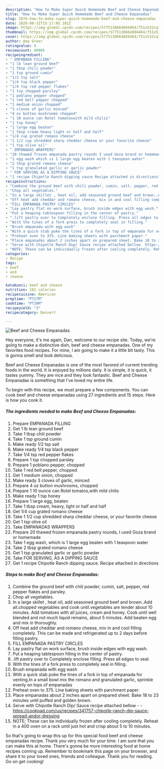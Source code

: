```yaml
---
description: "How to Make Super Quick Homemade Beef and Cheese Empanadas"
title: "How to Make Super Quick Homemade Beef and Cheese Empanadas"
slug: 2876-how-to-make-super-quick-homemade-beef-and-cheese-empanadas
date: 2020-08-31T15:17:05.181Z
image: https://img-global.cpcdn.com/recipes/5775130664894464/751x532cq70/beef-and-cheese-empanadas-recipe-main-photo.jpg
thumbnail: https://img-global.cpcdn.com/recipes/5775130664894464/751x532cq70/beef-and-cheese-empanadas-recipe-main-photo.jpg
cover: https://img-global.cpcdn.com/recipes/5775130664894464/751x532cq70/beef-and-cheese-empanadas-recipe-main-photo.jpg
author: Amy Greer
ratingvalue: 4
reviewcount: 40985
recipeingredient:
- " EMPANADA FILLING"
- "1 lb lean ground beef"
- "1 tbsp chili powder"
- "1 tsp ground cumin"
- "1/2 tsp salt"
- "1/4 tsp black pepper"
- "1/4 tsp red pepper flakes"
- "1 tsp chopped parsley"
- "1 poblano pepper chopped"
- "1 red bell pepper chopped"
- "1 medium onion chopped"
- "3 cloves of garlic minced"
- "4 oz button mushrooms chopped"
- "1 10 ounce can Rotel tomatoswith mild chilis"
- "1 tsp honey"
- "1 large egg beaten"
- "1 tbsp cream heavy light or half and half"
- "1/4 cup grated romano cheese"
- "1 1/2 cup shredded sharp cheddar cheese or your favorite cheese"
- "1 tsp olive oil"
- " EMPANADAS WRAPPERS"
- "20 thawed frozen empanada pastry rounds I used Goza brand or homemade"
- "1 egg wash which is 1 large egg beaten with 1 teaspoon water"
- "2 tbsp grated romano cheese"
- "1 tsp granulated garlic or garlic powder"
- " FOR SERVING AS A DIPPING SAUCE"
- "1 recipe Chipotle Ranch dipping sauce Recipe attached in directions"
recipeinstructions:
- "Combine the ground beef with chili powder, cumin, salt, pepper, red pepper flakes and parsley."
- "Chop all vegetables."
- "In a large skillet , heat oil, add seasoned ground beef and brown..Add all.chopped vegetables and cook until.vegetables are tender about 10 minutes. Add tomatoes with all juices, cream and honey. Cook until well blended and not much liquid remains, about 5 minutes. Add beaten egg and mix in thoroughly."
- "Off heat add cheddar and romano cheese, mix in and cool filling completely. This can be made and refrigerated up to 2 days before filling pastry."
- "FILL EMPANADA PASTRY CIRCLES"
- "Lay pastry flat on work surface, brush inside edges with egg wash."
- "Put a heaping tablespoon filling in the center of pastry."
- ".lift pastry over to Completely enclose filling. Press all edges to seal."
- "With the tines of a fork press to completely seal in filling."
- "Brush empanada with egg wash"
- "With a quick stab poke the tines of a fork in top of empanada for venting.In a small bowl mix the romano and granulated garlic, sprinkle evenly on tops of empanadas"
- "Preheat oven to 375. Line baking sheets with parchment paper."
- "Place empanadas about 2 inches apart on prepared sheet. Bake 18 to 23 minutes until puffed and golden brown."
- "Serve with Chipotle Ranch Dip/ Sauce recipe attached bellow  https://cookpad.com/us/recipes/341757-chipotle-ranch-dip-sauce-spread-andor-dressing"
- "NOTE; These can be individually frozen after cooling completely. Reheat in a 400 oven on a rack until just hot and crisp about 5 to 10 minutes."
categories:
- Recipe
tags:
- beef
- and
- cheese

katakunci: beef and cheese 
nutrition: 282 calories
recipecuisine: American
preptime: "PT27M"
cooktime: "PT30M"
recipeyield: "3"
recipecategory: Dessert

---
```



![Beef and Cheese Empanadas](https://img-global.cpcdn.com/recipes/5775130664894464/751x532cq70/beef-and-cheese-empanadas-recipe-main-photo.jpg)

Hey everyone, it's me again, Dan, welcome to our recipe site. Today, we're going to make a distinctive dish, beef and cheese empanadas. One of my favorites food recipes. For mine, I am going to make it a little bit tasty. This is gonna smell and look delicious.



Beef and Cheese Empanadas is one of the most favored of current trending foods in the world. It is enjoyed by millions daily. It is simple, it is quick, it tastes yummy. They are nice and they look fantastic. Beef and Cheese Empanadas is something that I've loved my entire life.


To begin with this recipe, we must prepare a few components. You can cook beef and cheese empanadas using 27 ingredients and 15 steps. Here is how you cook it.

<!--inarticleads1-->

##### The ingredients needed to make Beef and Cheese Empanadas:

1. Prepare  EMPANADA FILLING
1. Get 1 lb lean ground beef
1. Take 1 tbsp chili powder
1. Take 1 tsp ground cumin
1. Make ready 1/2 tsp salt
1. Make ready 1/4 tsp black pepper
1. Take 1/4 tsp red pepper flakes
1. Prepare 1 tsp chopped parsley
1. Prepare 1 poblano pepper, chopped
1. Take 1 red bell pepper, chopped
1. Get 1 medium onion, chopped
1. Make ready 3 cloves of garlic, minced
1. Prepare 4 oz button mushrooms, chopped
1. Prepare 1 10 ounce can Rotel tomatos,with mild chilis
1. Make ready 1 tsp honey
1. Prepare 1 large egg, beaten
1. Take 1 tbsp cream, heavy, light or half and half
1. Get 1/4 cup grated romano cheese
1. Take 1 1/2 cup shredded sharp cheddar cheese, or your favorite cheese
1. Get 1 tsp olive oil
1. Take  EMPANADAS WRAPPERS
1. Prepare 20 thawed frozen empanada pastry rounds, I used Goza brand or homemade
1. Take 1 egg wash, which is 1 large egg beaten with 1 teaspoon water
1. Take 2 tbsp grated romano cheese
1. Get 1 tsp granulated garlic or garlic powder
1. Take  FOR SERVING, AS A DIPPING SAUCE
1. Get 1 recipe Chipotle Ranch dipping sauce. Recipe attached in directions




<!--inarticleads2-->

##### Steps to make Beef and Cheese Empanadas:

1. Combine the ground beef with chili powder, cumin, salt, pepper, red pepper flakes and parsley.
1. Chop all vegetables.
1. In a large skillet , heat oil, add seasoned ground beef and brown..Add all.chopped vegetables and cook until.vegetables are tender about 10 minutes. Add tomatoes with all juices, cream and honey. Cook until well blended and not much liquid remains, about 5 minutes. Add beaten egg and mix in thoroughly.
1. Off heat add cheddar and romano cheese, mix in and cool filling completely. This can be made and refrigerated up to 2 days before filling pastry.
1. FILL EMPANADA PASTRY CIRCLES
1. Lay pastry flat on work surface, brush inside edges with egg wash.
1. Put a heaping tablespoon filling in the center of pastry.
1. .lift pastry over to Completely enclose filling. Press all edges to seal.
1. With the tines of a fork press to completely seal in filling.
1. Brush empanada with egg wash
1. With a quick stab poke the tines of a fork in top of empanada for venting.In a small bowl mix the romano and granulated garlic, sprinkle evenly on tops of empanadas
1. Preheat oven to 375. Line baking sheets with parchment paper.
1. Place empanadas about 2 inches apart on prepared sheet. Bake 18 to 23 minutes until puffed and golden brown.
1. Serve with Chipotle Ranch Dip/ Sauce recipe attached bellow -  - https://cookpad.com/us/recipes/341757-chipotle-ranch-dip-sauce-spread-andor-dressing
1. NOTE; These can be individually frozen after cooling completely. Reheat in a 400 oven on a rack until just hot and crisp about 5 to 10 minutes.




So that's going to wrap this up for this special food beef and cheese empanadas recipe. Thank you very much for your time. I am sure that you can make this at home. There's gonna be more interesting food at home recipes coming up. Remember to bookmark this page on your browser, and share it to your loved ones, friends and colleague. Thank you for reading. Go on get cooking!
